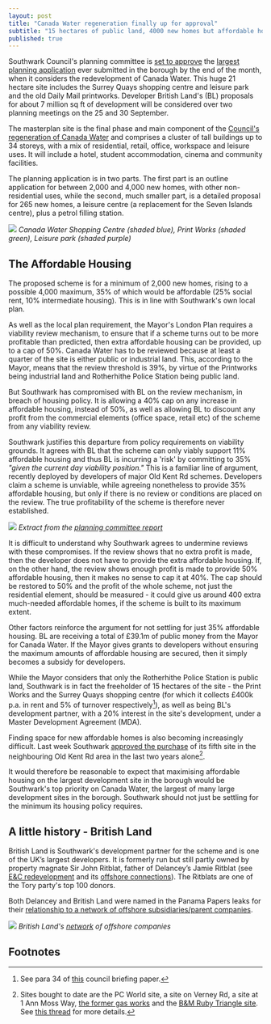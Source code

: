 ```yaml
---
layout: post
title: "Canada Water regeneration finally up for approval"
subtitle: "15 hectares of public land, 4000 new homes but affordable housing policy requirements not met."
published: true
---
```

Southwark Council's planning committee is [set to approve](http://planbuild.southwark.gov.uk/documents/?GetDocument=%7b%7b%7b!XG78U8hptdA1Wd%2brEpqcTA%3d%3d!%7d%7d%7d) the [largest planning application](http://planbuild.southwark.gov.uk/documents/?casereference=18/AP/1604&system=DC) ever submitted in the borough by the end of the month, when it considers the redevelopment of Canada Water. This huge 21 hectare site includes the Surrey Quays shopping centre and leisure park and the old Daily Mail printworks.  Developer British Land's (BL) proposals for about 7 million sq ft of development will be considered over two planning meetings on the 25 and 30 September.

The masterplan site is the final phase and main component of the [Council's regeneration of Canada Water](http://35percent.org/canada-water) and comprises a cluster of tall buildings up to 34 storeys, with a mix of residential, retail, office, workspace and leisure uses.  It will include a hotel, student accommodation, cinema and community facilities.

The planning application is in two parts.  The first part is an outline application for between 2,000 and 4,000 new homes, with other non-residential uses, while the second, much smaller part, is a detailed proposal for 265 new homes, a leisure centre (a replacement for the Seven Islands centre), plus a petrol filling station. 

![](http://35percent.org/img/cwmasterplansite.jpg)
*Canada Water Shopping Centre (shaded blue), Print Works (shaded green), Leisure park (shaded purple)*

## The Affordable Housing

The proposed scheme is for a minimum of 2,000 new homes, rising to a possible 4,000 maximum, 35% of which would be affordable (25% social rent, 10% intermediate housing). This is in line with Southwark's own local plan. 

As well as the local plan requirement, the Mayor's London Plan requires a viability review mechanism, to ensure that if a scheme turns out to be more profitable than predicted, then extra affordable housing can be provided, up to a cap of 50%. Canada Water has to be reviewed because at least a quarter of the site is either public or industrial land.  This, according to the Mayor, means that the review threshold is 39%, by virtue of the Printworks being industrial land and Rotherhithe Police Station being public land.

But Southwark has compromised with BL on the review mechanism, in breach of housing policy.  It is allowing a 40% cap on any increase in affordable housing, instead of 50%, as well as allowing BL to discount any profit from the commercial elements (office space, retail etc) of  the scheme from any viability review. 

Southwark justifies this departure from policy requirements on viability grounds.  It agrees with BL that the scheme can only viably support 11% affordable housing and thus BL is incurring a 'risk' by committing to 35%  _"given the current day viability position."_ This is a familiar line of argument, recently deployed by developers of major Old Kent Rd schemes.  Developers claim a scheme is unviable, while agreeing nonetheless to provide 35% affordable housing, but only if there is no review or conditions are placed on the review.  The true profitability of the scheme is therefore never established.  

![](http://35percent.org/img/reviewexception.png)
*Extract from the [planning committee report](http://planbuild.southwark.gov.uk/documents/?GetDocument=%7b%7b%7b!XG78U8hptdA1Wd%2brEpqcTA%3d%3d!%7d%7d%7d)*

It is difficult to understand why Southwark agrees to undermine reviews with these compromises.  If the review shows that no extra profit is made, then the developer does not have to provide the extra affordable housing.  If, on the other hand, the review shows enough profit is made to provide 50% affordable housing, then it makes no sense to cap it at 40%.  The cap should be restored to 50% and the profit of the whole scheme, not just the residential element, should be measured - it could give us around 400 extra much-needed affordable homes, if the scheme is built to its maximum extent.

Other factors reinforce the argument for not settling for just 35% affordable housing. BL are receiving a total of £39.1m of public money from the Mayor for Canada Water.  If the Mayor gives grants to developers without ensuring the maximum amounts of affordable housing are secured, then it simply becomes a subsidy for developers.

While the Mayor considers that only the Rotherhithe Police Station is public land, Southwark is in fact the freeholder of 15 hectares of the site - the Print Works and the Surrey Quays shopping centre (for which it collects £400k p.a. in rent and 5% of turnover respectively[^1]), as well as being BL's development partner, with a 20% interest in the site's development, under a Master Development Agreement (MDA).

Finding space for new affordable homes is also becoming increasingly difficult. Last week Southwark [approved the purchase](http://moderngov.southwark.gov.uk/documents/s84621/Report%20593%20Old%20Kent%20Road%20acquisition%20of%20site%20to%20deliver%20new%20Council%20housing.pdf) of its fifth site in the neighbouring Old Kent Rd area in the last two years alone[^2].

It would therefore be reasonable to expect that maximising affordable housing on the largest development site in the borough would be Southwark's top priority on Canada Water, the largest of many large development sites in the borough.  Southwark should not just be settling for the minimum its housing policy requires. 

## A little history - British Land
British Land is Southwark's development partner for the scheme and is one of the UK’s largest developers. It is formerly run but still partly owned by property magnate Sir John Ritblat, father of Delancey’s Jamie Ritblat (see [E&C redevelopment](http://35percent.org/shopping-centre) and its [offshore connections](http://35percent.org/2014-05-05-manx-connections-the-off-shore-home-of-the-elephants-developers/)). The Ritblats are one of the Tory party's top 100 donors.

Both Delancey and British Land were named in the Panama Papers leaks for their [relationship to a network of offshore subsidiaries/parent companies](https://offshoreleaks.icij.org/nodes/80061680).

![](http://35percent.org/img/BritishLandPanamaPapers.png)
*British Land's [network](https://offshoreleaks.icij.org/nodes/80061680) of offshore companies*

## Footnotes
[^1]: See para 34 of [this](http://moderngov.southwark.gov.uk/documents/s74525/Canada%20water%20Report.pdf) council briefing paper.

[^2]: Sites bought to date are the PC World site, a site on Verney Rd, a site at 1 Ann Moss Way, [the former gas works](https://www.southwarknews.co.uk/news/southwark-council-buys-former-old-kent-road-gas-works-site-15m/) and the [B&M Ruby Triangle site](http://moderngov.southwark.gov.uk/documents/s84621/Report%20593%20Old%20Kent%20Road%20acquisition%20of%20site%20to%20deliver%20new%20Council%20housing.pdf). See [this thread](https://twitter.com/Leo_Pollak/status/1144307552601198598) for more details.

<meta name="twitter:card" content="summary_large_image">
<meta name="twitter:site" content="@35percent_EAN">
<meta name="twitter:title" content="Canada Water regeneration finally up for approval">
<meta name="twitter:description" content="4000 new homes on 15 hectares of public land but affordable housing not policy compliant.">
<meta name="twitter:image" content="http://35percent.org/img/cwmasterplansite.jpg">
